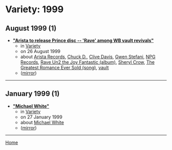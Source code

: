 # Variety: 1999

## August 1999 (1)

 - [**"Arista to release Prince disc -- 'Rave' among WB vault revivals"**](https://variety.com/1999/music/news/arista-to-release-prince-disc-1117755083/)
    - in [Variety](../../../publications/u-z/variety/index.md)
    - on 26 August 1999
    - about [Arista Records](../../../topics/arista-records/index.md), [Chuck D.](../../../topics/chuck-d/index.md), [Clive Davis](../../../topics/clive-davis/index.md), [Gwen Stefani](../../../topics/gwen-stefani/index.md), [NPG Records](../../../topics/npg-records/index.md), [Rave Un2 the Joy Fantastic (album)](../../../topics/album/rave-un2-the-joy-fantastic/index.md), [Sheryl Crow](../../../topics/sheryl-crow/index.md), [The Greatest Romance Ever Sold (song)](../../../topics/song/the-greatest-romance-ever-sold/index.md), [vault](../../../topics/vault/index.md)
    - ([mirror](https://web.archive.org/web/*/https://variety.com/1999/music/news/arista-to-release-prince-disc-1117755083/))

----

## January 1999 (1)

 - [**"Michael White"**](https://variety.com/1999/scene/people-news/michael-white-1117882797/)
    - in [Variety](../../../publications/u-z/variety/index.md)
    - on 27 January 1999
    - about [Michael White](../../../topics/michael-white/index.md)
    - ([mirror](https://web.archive.org/web/*/https://variety.com/1999/scene/people-news/michael-white-1117882797/))

----

[Home](../index.md)
